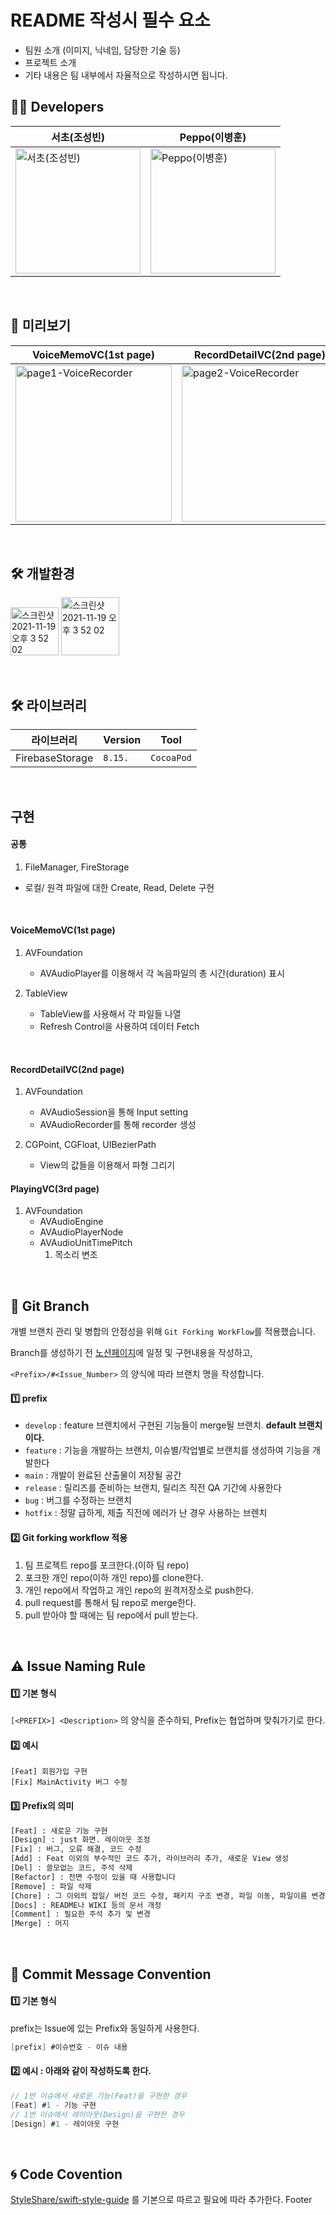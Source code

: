 
# README 작성시 필수 요소
- 팀원 소개 (이미지, 닉네임, 담당한 기술 등)
- 프로젝트 소개
- 기타 내용은 팀 내부에서 자율적으로 작성하시면 됩니다.

## 🧑‍💻 Developers
|서초(조성빈)|Peppo(이병훈)|
|---|---|
|<img width = "200" alt= "서초(조성빈)" src = "https://user-images.githubusercontent.com/64088377/177668277-f9db3eb2-b252-4795-9eec-4f8cc5e10304.jpeg">|<img width = "200" alt= "Peppo(이병훈)" src = "https://user-images.githubusercontent.com/64088377/177667367-3c9650d1-f89a-45dc-bc65-d249deedd39b.jpg">|

<br>


## 👀 미리보기
|VoiceMemoVC(1st page)|RecordDetailVC(2nd page)|PlayingVC(3rd page)|
|---|---|---|
|<img width = "250" alt="page1-VoiceRecorder" src = "https://user-images.githubusercontent.com/64088377/177666676-397756b0-299c-419c-9592-45e611ddb1f5.gif">|<img width = "250" alt= "page2-VoiceRecorder" src = "https://user-images.githubusercontent.com/64088377/177666696-d2d25b25-1354-4899-9c1c-69b586eb7a0a.gif">|<img width = "250" alt= "page3-VoiceRecorder" src = "https://user-images.githubusercontent.com/64088377/177666695-1fa3ad69-0aa6-4c4a-accd-4a321e5aed85.gif">|

<br>

## 🛠 개발환경
<img width="77" alt="스크린샷 2021-11-19 오후 3 52 02" src="https://img.shields.io/badge/iOS-13.0+-silver"> <img width="93" alt="스크린샷 2021-11-19 오후 3 52 02" src="https://img.shields.io/badge/Xcode-13.4-blue">

<br>

## 🛠 라이브러리
|라이브러리|Version|Tool|
|-------|-------|----|
|FirebaseStorage|`8.15.`|`CocoaPod`|

<br>

## 구현

#### 공통 
1. FileManager, FireStorage
  - 로컬/ 원격 파일에 대한 Create, Read, Delete 구현

<br>

#### VoiceMemoVC(1st page)
1. AVFoundation
    - AVAudioPlayer를 이용해서 각 녹음파일의 총 시간(duration) 표시

2. TableView
    - TableView를 사용해서 각 파일들 나열
    - Refresh Control을 사용하여 데이터 Fetch

<br>

#### RecordDetailVC(2nd page)

1. AVFoundation
    - AVAudioSession을 통해 Input setting
    - AVAudioRecorder를 통해 recorder 생성

2. CGPoint, CGFloat, UIBezierPath
    - View의 값들을 이용해서 파형 그리기

#### PlayingVC(3rd page)

1. AVFoundation
      - AVAudioEngine
      - AVAudioPlayerNode
      - AVAudioUnitTimePitch
          1. 목소리 변조

<br>

## 🔀  Git Branch

개별 브랜치 관리 및 병합의 안정성을 위해 `Git Forking WorkFlow`를 적용했습니다.

Branch를 생성하기 전 [노션페이지](https://good-pirate-c9d.notion.site/Recording-300dabbafd22487783b864820e8655e1)에 일정 및 구현내용을 작성하고,

`<Prefix>/#<Issue_Number>` 의 양식에 따라 브랜치 명을 작성합니다.

#### 1️⃣ prefix

- `develop` : feature 브랜치에서 구현된 기능들이 merge될 브랜치. **default 브랜치이다.**
- `feature` : 기능을 개발하는 브랜치, 이슈별/작업별로 브랜치를 생성하여 기능을 개발한다
- `main` : 개발이 완료된 산출물이 저장될 공간
- `release` : 릴리즈를 준비하는 브랜치, 릴리즈 직전 QA 기간에 사용한다
- `bug` : 버그를 수정하는 브랜치
- `hotfix` : 정말 급하게, 제출 직전에 에러가 난 경우 사용하는 브렌치

#### 2️⃣ Git forking workflow 적용

1. 팀 프로젝트 repo를 포크한다.(이하 팀 repo)
2. 포크한 개인 repo(이하 개인 repo)를 clone한다.
3. 개인 repo에서 작업하고 개인 repo의 원격저장소로 push한다.
4. pull request를 통해서 팀 repo로 merge한다.
5. pull 받아야 할 때에는 팀 repo에서 pull 받는다.

</br>

## ⚠️  Issue Naming Rule
#### 1️⃣ 기본 형식
`[<PREFIX>] <Description>` 의 양식을 준수하되, Prefix는 협업하며 맞춰가기로 한다.

#### 2️⃣ 예시
```
[Feat] 회원가입 구현
[Fix] MainActivity 버그 수정
```

#### 3️⃣ Prefix의 의미

```bash
[Feat] : 새로운 기능 구현
[Design] : just 화면. 레이아웃 조정
[Fix] : 버그, 오류 해결, 코드 수정
[Add] : Feat 이외의 부수적인 코드 추가, 라이브러리 추가, 새로운 View 생성
[Del] : 쓸모없는 코드, 주석 삭제
[Refactor] : 전면 수정이 있을 때 사용합니다
[Remove] : 파일 삭제
[Chore] : 그 이외의 잡일/ 버전 코드 수정, 패키지 구조 변경, 파일 이동, 파일이름 변경
[Docs] : README나 WIKI 등의 문서 개정
[Comment] : 필요한 주석 추가 및 변경
[Merge] : 머지
```

</br>

## 🍗  Commit Message Convention

#### 1️⃣ 기본 형식
prefix는 Issue에 있는 Prefix와 동일하게 사용한다.
```swift
[prefix] #이슈번호 - 이슈 내용
```

#### 2️⃣ 예시 : 아래와 같이 작성하도록 한다.

```swift
// 1번 이슈에서 새로운 기능(Feat)을 구현한 경우
[Feat] #1 - 기능 구현
// 1번 이슈에서 레이아웃(Design)을 구현한 경우
[Design] #1 - 레이아웃 구현
```

</br>

## 🌀  Code Covention

[StyleShare/swift-style-guide](https://github.com/StyleShare/swift-style-guide) 를 기본으로 따르고 필요에 따라 추가한다.
Footer
